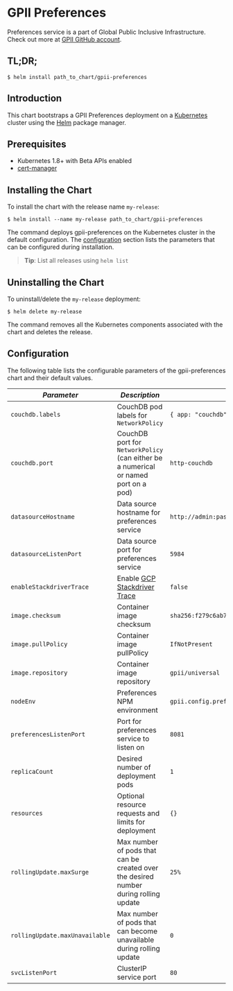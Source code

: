 # GPII Preferences

Preferences service is a part of Global Public Inclusive Infrastructure.
Check out more at [GPII GitHub account](https://github.com/gpii).

## TL;DR;

```console
$ helm install path_to_chart/gpii-preferences
```

## Introduction

This chart bootstraps a GPII Preferences deployment on a [Kubernetes](http://kubernetes.io) cluster using the [Helm](https://helm.sh) package manager.

## Prerequisites
  - Kubernetes 1.8+ with Beta APIs enabled
  - [cert-manager](https://github.com/kubernetes/charts/tree/master/stable/cert-manager)

## Installing the Chart

To install the chart with the release name `my-release`:

```console
$ helm install --name my-release path_to_chart/gpii-preferences
```

The command deploys gpii-preferences on the Kubernetes cluster in the default configuration. The [configuration](#configuration) section lists the parameters that can be configured during installation.

> **Tip**: List all releases using `helm list`

## Uninstalling the Chart

To uninstall/delete the `my-release` deployment:

```console
$ helm delete my-release
```

The command removes all the Kubernetes components associated with the chart and deletes the release.

## Configuration

The following table lists the configurable parameters of the gpii-preferences chart and their default values.

| *Parameter*                    | *Description*                                                                                | *Default*                                                                 |
|--------------------------------|----------------------------------------------------------------------------------------------|---------------------------------------------------------------------------|
| `couchdb.labels`               | CouchDB pod labels for `NetworkPolicy`                                                       | `{ app: "couchdb" }`                                                      |
| `couchdb.port`                 | CouchDB port for `NetworkPolicy` (can either be a numerical or named port on a pod)          | `http-couchdb`                                                            |
| `datasourceHostname`           | Data source hostname for preferences service                                                 | `http://admin:password@couchdb-svc-couchdb.gpii.svc.cluster.local`        |
| `datasourceListenPort`         | Data source port for preferences service                                                     |  `5984`                                                                   |
| `enableStackdriverTrace`       | Enable [GCP Stackdriver Trace](https://cloud.google.com/trace/)                              | `false`                                                                   |
| `image.checksum`               | Container image checksum                                                                     | `sha256:f279c6ab7fa1c19e5f358a6a3d87a970eaf8d615c8b6181851fa086b6229b3a1` |
| `image.pullPolicy`             | Container image pullPolicy                                                                   | `IfNotPresent`                                                            |
| `image.repository`             | Container image repository                                                                   | `gpii/universal`                                                          |
| `nodeEnv`                      | Preferences NPM environment                                                                  | `gpii.config.preferencesServer.standalone.production`                     |
| `preferencesListenPort`        | Port for preferences service to listen on                                                    | `8081`                                                                    |
| `replicaCount`                 | Desired number of deployment pods                                                            | `1`                                                                       |
| `resources`                    | Optional resource requests and limits for deployment                                         | `{}`                                                                      |
| `rollingUpdate.maxSurge`       | Max number of pods that can be created over the desired number during rolling update         | `25%`                                                                     |
| `rollingUpdate.maxUnavailable` | Max number of pods that can become unavailable during rolling update                         | `0`                                                                       |
| `svcListenPort`                | ClusterIP service port                                                                       | `80`                                                                      |
